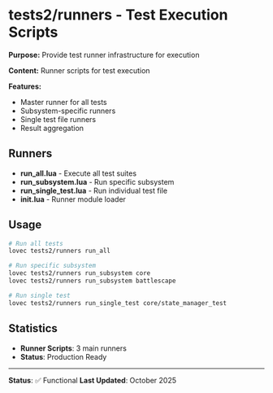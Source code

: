 # tests2/runners - Test Execution Scripts

**Purpose:** Provide test runner infrastructure for execution

**Content:** Runner scripts for test execution

**Features:**
- Master runner for all tests
- Subsystem-specific runners
- Single test file runners
- Result aggregation

## Runners

- **run_all.lua** - Execute all test suites
- **run_subsystem.lua** - Run specific subsystem
- **run_single_test.lua** - Run individual test file
- **init.lua** - Runner module loader

## Usage

```bash
# Run all tests
lovec tests2/runners run_all

# Run specific subsystem
lovec tests2/runners run_subsystem core
lovec tests2/runners run_subsystem battlescape

# Run single test
lovec tests2/runners run_single_test core/state_manager_test
```

## Statistics

- **Runner Scripts**: 3 main runners
- **Status**: Production Ready

---

**Status**: ✅ Functional
**Last Updated**: October 2025
